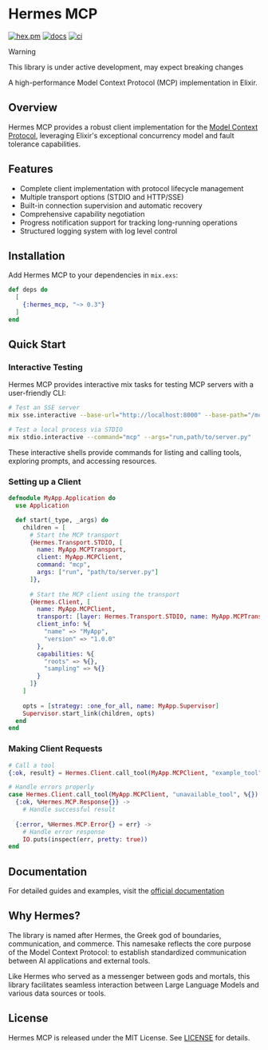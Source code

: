 # Hermes MCP

[![hex.pm](https://img.shields.io/hexpm/v/hermes_mcp.svg)](https://hex.pm/packages/hermes_mcp)
[![docs](https://img.shields.io/badge/hex-docs-blue.svg)](https://hexdocs.pm/hermes_mcp)
[![ci](https://github.com/cloudwalk/hermes-mcp/actions/workflows/ci.yml/badge.svg)](https://github.com/cloudwalk/hermes-mcp/actions/workflows/ci.yml)

> [!WARNING]
>
> This library is under active development, may expect breaking changes

A high-performance Model Context Protocol (MCP) implementation in Elixir.

## Overview

Hermes MCP provides a robust client implementation for the [Model Context Protocol](https://spec.modelcontextprotocol.io/specification/2024-11-05/), leveraging Elixir's exceptional concurrency model and fault tolerance capabilities.

## Features

- Complete client implementation with protocol lifecycle management
- Multiple transport options (STDIO and HTTP/SSE)
- Built-in connection supervision and automatic recovery
- Comprehensive capability negotiation
- Progress notification support for tracking long-running operations
- Structured logging system with log level control

## Installation

Add Hermes MCP to your dependencies in `mix.exs`:

```elixir
def deps do
  [
    {:hermes_mcp, "~> 0.3"}
  ]
end
```

## Quick Start

### Interactive Testing

Hermes MCP provides interactive mix tasks for testing MCP servers with a user-friendly CLI:

```bash
# Test an SSE server
mix sse.interactive --base-url="http://localhost:8000" --base-path="/mcp"

# Test a local process via STDIO
mix stdio.interactive --command="mcp" --args="run,path/to/server.py"
```

These interactive shells provide commands for listing and calling tools, exploring prompts, and accessing resources.

### Setting up a Client

```elixir
defmodule MyApp.Application do
  use Application

  def start(_type, _args) do
    children = [
      # Start the MCP transport
      {Hermes.Transport.STDIO, [
        name: MyApp.MCPTransport,
        client: MyApp.MCPClient, 
        command: "mcp",
        args: ["run", "path/to/server.py"]
      ]},
      
      # Start the MCP client using the transport
      {Hermes.Client, [
        name: MyApp.MCPClient,
        transport: [layer: Hermes.Transport.STDIO, name: MyApp.MCPTransport],
        client_info: %{
          "name" => "MyApp",
          "version" => "1.0.0"
        },
        capabilities: %{
          "roots" => %{},
          "sampling" => %{}
        }
      ]}
    ]
    
    opts = [strategy: :one_for_all, name: MyApp.Supervisor]
    Supervisor.start_link(children, opts)
  end
end
```

### Making Client Requests

```elixir
# Call a tool
{:ok, result} = Hermes.Client.call_tool(MyApp.MCPClient, "example_tool", %{"param" => "value"})

# Handle errors properly
case Hermes.Client.call_tool(MyApp.MCPClient, "unavailable_tool", %{}) do
  {:ok, %Hermes.MCP.Response{}} ->
    # Handle successful result
    
  {:error, %Hermes.MCP.Error{} = err} ->
    # Handle error response
    IO.puts(inspect(err, pretty: true))
end
```

## Documentation

For detailed guides and examples, visit the [official documentation](https://hexdocs.pm/hermes_mcp)

## Why Hermes?

The library is named after Hermes, the Greek god of boundaries, communication, and commerce. This namesake reflects the core purpose of the Model Context Protocol: to establish standardized communication between AI applications and external tools.

Like Hermes who served as a messenger between gods and mortals, this library facilitates seamless interaction between Large Language Models and various data sources or tools.

## License

Hermes MCP is released under the MIT License. See [LICENSE](./LICENSE) for details.
